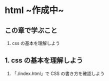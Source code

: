 # html ~作成中~

## この章で学ぶこと

1. css の基本を理解しよう

## 1. css の基本を理解しよう

1. 「./index.html」で CSS の書き方を確認しよう
